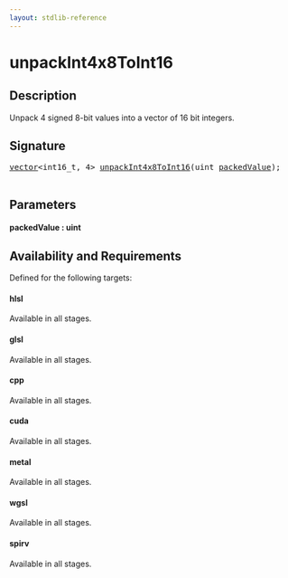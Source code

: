 ```yaml
---
layout: stdlib-reference
---
```


# unpackInt4x8ToInt16

## Description

Unpack 4 signed 8-bit values into a vector of 16 bit integers.




## Signature 

<pre>
<a href="../types/vector/index.html" class="code_type">vector</a>&lt;int16_t, 4&gt; <a href="unpackint4x8toint16-6ce.html">unpackInt4x8ToInt16</a>(<span class="code_keyword">uint</span> <a href="unpackint4x8toint16-6ce.html#decl-packedValue" class="code_param">packedValue</a>);

</pre>

## Parameters

####  <a id="decl-packedValue"></a>packedValue  : uint

## Availability and Requirements

Defined for the following targets:

#### hlsl
Available in all stages.

#### glsl
Available in all stages.

#### cpp
Available in all stages.

#### cuda
Available in all stages.

#### metal
Available in all stages.

#### wgsl
Available in all stages.

#### spirv
Available in all stages.



